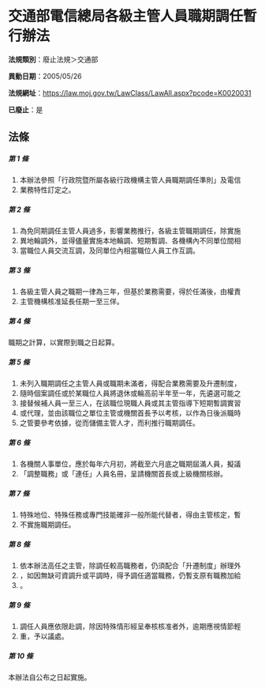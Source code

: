 # 交通部電信總局各級主管人員職期調任暫行辦法

**法規類別**：廢止法規＞交通部

**異動日期**：2005/05/26  

**法規網址**：https://law.moj.gov.tw/LawClass/LawAll.aspx?pcode=K0020031

**已廢止**：是



## 法條
##### 第 1 條
1. 本辦法參照「行政院暨所屬各級行政機構主管人員職期調任準則」及電信
1. 業務特性訂定之。

##### 第 2 條
1. 為免同期調任主管人員過多，影響業務推行，各級主管職期調任，除實施
1. 異地輪調外，並得儘量實施本地輪調、短期暫調、各機構內不同單位間相
1. 當職位人員交流互調，及同單位內相當職位人員工作互調。

##### 第 3 條
1. 各級主管人員之職期一律為三年，但基於業務需要，得於任滿後，由權責
1. 主管機構核准延長任期一至三佯。

##### 第 4 條
職期之計算，以實際到職之日起算。

##### 第 5 條
1. 未列入職期調任之主管人員或職期未滿者，得配合業務需要及升遷制度，
1. 隨時個案調任或於某職位人員將退休或輪高前半年至一年，先遴選可能之
1. 接替候補人員一至三人，在該職位現職人員或其主管指導下短期暫調實習
1. 或代理，並由該職位之單位主管或機關首長予以考核，以作為日後派職時
1. 之管要參考依據，從而儲備主管人才，而利推行職期調任。

##### 第 6 條
1. 各機關人事單位，應於每年六月初，將截至六月底之職期屆滿人員，擬議
1. 「調整職務」或「連任」人員名冊，呈請機關首長或上級機關核辦。

##### 第 7 條
1. 特殊地位、特殊任務或專門技能確非一般所能代替者，得由主管核定，暫
1. 不實施職期調任。

##### 第 8 條
1. 依本辦法高任之主管，除調任較高職務者，仍須配合「升遷制度」辦理外
1. ，如因無缺可資調升或平調時，得予調任適當職務，仍暫支原有職務加給
1. 。

##### 第 9 條
1. 調任人員應依限赴調，除因特殊情形經呈奉核核准者外，逾期應視情節輕
1. 重，予以議處。

##### 第 10 條
本辦法自公布之日起實施。


